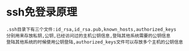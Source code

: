 # ssh免登录原理
    .ssh目录下有三个文件:id_rsa,id_rsa.pub,known_hosts,authorized_keys
    分别用来存放私钥,公钥,已经访问过的主机公钥信息,登陆其他系统需要的公钥信息
    登陆其他系统的时候使用公钥登陆,authorized_keys文件可以存放多个主机的公钥信息
